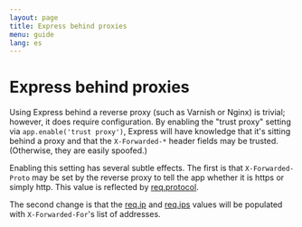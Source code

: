```yaml
---
layout: page
title: Express behind proxies
menu: guide
lang: es
---
```


# Express behind proxies

Using Express behind a reverse proxy (such as Varnish or Nginx)
is trivial; however, it does require configuration. By enabling the
"trust proxy" setting via `app.enable('trust proxy')`, Express
will have knowledge that it's sitting behind a proxy and that the
`X-Forwarded-*` header fields may be trusted. (Otherwise,
they are easily spoofed.)

Enabling this setting has several subtle effects. The first is
that `X-Forwarded-Proto` may be set by the reverse proxy to
tell the app whether it is https or simply http. This value is reflected
by [req.protocol](/api.html#req.protocol).

The second change is that the [req.ip](/api.html#req.ip)
and [req.ips](/api.html#req.ips) values will be populated with
`X-Forwarded-For`'s list of addresses.
